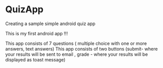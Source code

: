 # QuizApp
Creating a sample simple android quiz app

This is my first android app !!!

This app consists of 7 questions ( multiple choice with one or more answers, text answers)
This app consists of two buttons (submit- where your results will be sent to email ,
                                  grade - where your results will be displayed as toast message)
